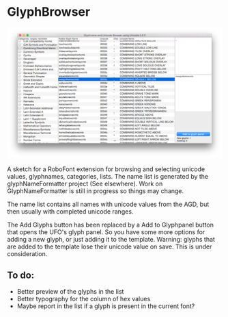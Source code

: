 # GlyphBrowser

![Screenshot of the GlyphBrowser panel in RoboFont](glyphBrowserScreen.jpg)

A sketch for a RoboFont extension for browsing and selecting unicode values, glyphnames, categories, lists. The name list is generated by the glyphNameFormatter project (See elsewhere). Work on GlyphNameFormatter is still in progress so things may change.

The name list contains all names with unicode values from the AGD, but then usually with completed unicode ranges.

The Add Glyphs button has been replaced by a Add to Glyphpanel button that opens the UFO's glyph panel. So you have some more options for adding a new glyph, or just adding it to the template. Warning: glyphs that are added to the template lose their unicode value on save. This is under consideration.

## To do:

  * Better preview of the glyphs in the list
  * Better typography for the column of hex values
  * Maybe report in the list if a glyph is present in the current font?
  
